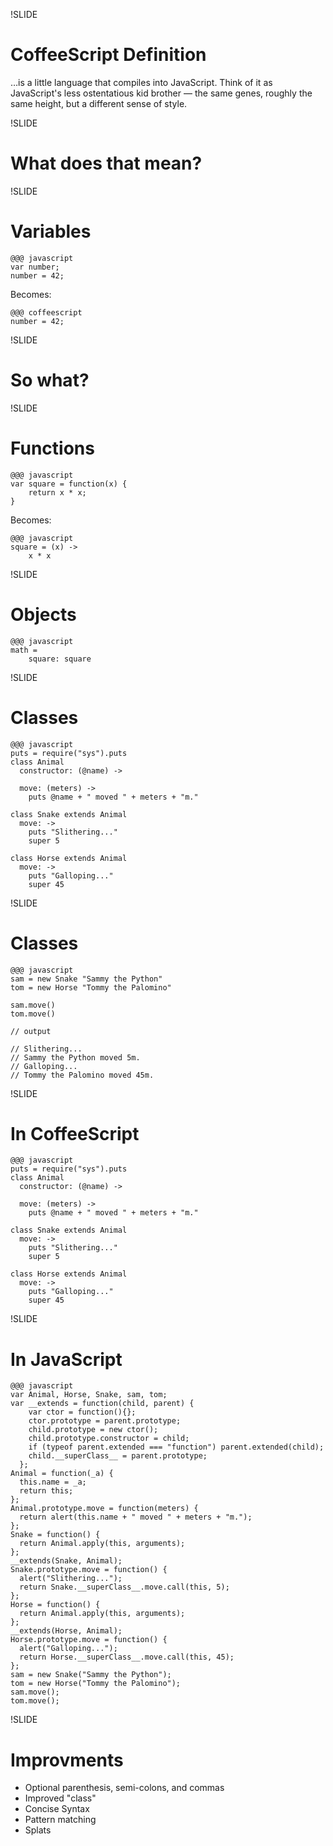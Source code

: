 !SLIDE 

# CoffeeScript Definition

…is a little language that compiles into JavaScript. Think of it as
JavaScript's less ostentatious kid brother — the same genes, roughly the same
height, but a different sense of style.

!SLIDE
# What does that mean?

!SLIDE
# Variables

    @@@ javascript
    var number;
    number = 42;

Becomes:

    @@@ coffeescript
    number = 42;

!SLIDE
# So what?

!SLIDE
# Functions

    @@@ javascript
    var square = function(x) {
        return x * x;
    }

Becomes:

    @@@ javascript
    square = (x) ->
        x * x

!SLIDE
# Objects
    @@@ javascript
    math =
        square: square

!SLIDE
# Classes
    @@@ javascript
    puts = require("sys").puts
    class Animal
      constructor: (@name) ->

      move: (meters) ->
        puts @name + " moved " + meters + "m."

    class Snake extends Animal
      move: ->
        puts "Slithering..."
        super 5

    class Horse extends Animal
      move: ->
        puts "Galloping..."
        super 45

!SLIDE
# Classes

    @@@ javascript
    sam = new Snake "Sammy the Python"
    tom = new Horse "Tommy the Palomino"

    sam.move()
    tom.move()
    
    // output

    // Slithering...
    // Sammy the Python moved 5m.
    // Galloping...
    // Tommy the Palomino moved 45m.


!SLIDE
# In CoffeeScript
    @@@ javascript
    puts = require("sys").puts
    class Animal
      constructor: (@name) ->

      move: (meters) ->
        puts @name + " moved " + meters + "m."

    class Snake extends Animal
      move: ->
        puts "Slithering..."
        super 5

    class Horse extends Animal
      move: ->
        puts "Galloping..."
        super 45

!SLIDE
# In JavaScript

    @@@ javascript
    var Animal, Horse, Snake, sam, tom;
    var __extends = function(child, parent) {
        var ctor = function(){};
        ctor.prototype = parent.prototype;
        child.prototype = new ctor();
        child.prototype.constructor = child;
        if (typeof parent.extended === "function") parent.extended(child);
        child.__superClass__ = parent.prototype;
      };
    Animal = function(_a) {
      this.name = _a;
      return this;
    };
    Animal.prototype.move = function(meters) {
      return alert(this.name + " moved " + meters + "m.");
    };
    Snake = function() {
      return Animal.apply(this, arguments);
    };
    __extends(Snake, Animal);
    Snake.prototype.move = function() {
      alert("Slithering...");
      return Snake.__superClass__.move.call(this, 5);
    };
    Horse = function() {
      return Animal.apply(this, arguments);
    };
    __extends(Horse, Animal);
    Horse.prototype.move = function() {
      alert("Galloping...");
      return Horse.__superClass__.move.call(this, 45);
    };
    sam = new Snake("Sammy the Python");
    tom = new Horse("Tommy the Palomino");
    sam.move();
    tom.move();



!SLIDE
# Improvments

* Optional parenthesis, semi-colons, and commas
* Improved "class"
* Concise Syntax
* Pattern matching
* Splats
